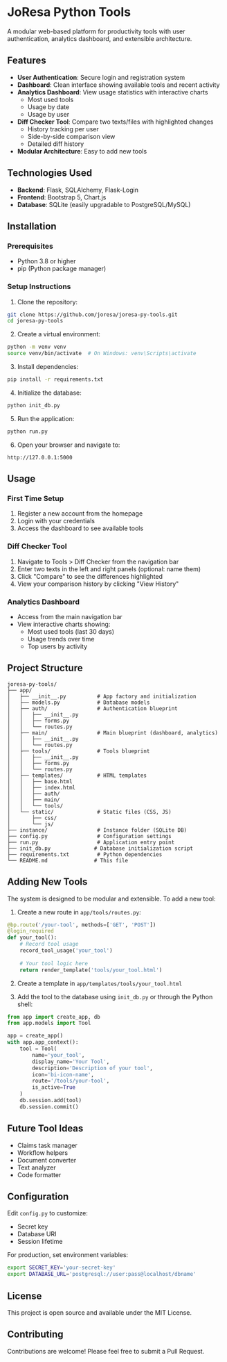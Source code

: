 # JoResa Python Tools

A modular web-based platform for productivity tools with user authentication, analytics dashboard, and extensible architecture.

## Features

- **User Authentication**: Secure login and registration system
- **Dashboard**: Clean interface showing available tools and recent activity
- **Analytics Dashboard**: View usage statistics with interactive charts
  - Most used tools
  - Usage by date
  - Usage by user
- **Diff Checker Tool**: Compare two texts/files with highlighted changes
  - History tracking per user
  - Side-by-side comparison view
  - Detailed diff history
- **Modular Architecture**: Easy to add new tools

## Technologies Used

- **Backend**: Flask, SQLAlchemy, Flask-Login
- **Frontend**: Bootstrap 5, Chart.js
- **Database**: SQLite (easily upgradable to PostgreSQL/MySQL)

## Installation

### Prerequisites

- Python 3.8 or higher
- pip (Python package manager)

### Setup Instructions

1. Clone the repository:
```bash
git clone https://github.com/joresa/joresa-py-tools.git
cd joresa-py-tools
```

2. Create a virtual environment:
```bash
python -m venv venv
source venv/bin/activate  # On Windows: venv\Scripts\activate
```

3. Install dependencies:
```bash
pip install -r requirements.txt
```

4. Initialize the database:
```bash
python init_db.py
```

5. Run the application:
```bash
python run.py
```

6. Open your browser and navigate to:
```
http://127.0.0.1:5000
```

## Usage

### First Time Setup

1. Register a new account from the homepage
2. Login with your credentials
3. Access the dashboard to see available tools

### Diff Checker Tool

1. Navigate to Tools > Diff Checker from the navigation bar
2. Enter two texts in the left and right panels (optional: name them)
3. Click "Compare" to see the differences highlighted
4. View your comparison history by clicking "View History"

### Analytics Dashboard

- Access from the main navigation bar
- View interactive charts showing:
  - Most used tools (last 30 days)
  - Usage trends over time
  - Top users by activity

## Project Structure

```
joresa-py-tools/
├── app/
│   ├── __init__.py          # App factory and initialization
│   ├── models.py            # Database models
│   ├── auth/                # Authentication blueprint
│   │   ├── __init__.py
│   │   ├── forms.py
│   │   └── routes.py
│   ├── main/                # Main blueprint (dashboard, analytics)
│   │   ├── __init__.py
│   │   └── routes.py
│   ├── tools/               # Tools blueprint
│   │   ├── __init__.py
│   │   ├── forms.py
│   │   └── routes.py
│   ├── templates/           # HTML templates
│   │   ├── base.html
│   │   ├── index.html
│   │   ├── auth/
│   │   ├── main/
│   │   └── tools/
│   └── static/              # Static files (CSS, JS)
│       ├── css/
│       └── js/
├── instance/                # Instance folder (SQLite DB)
├── config.py                # Configuration settings
├── run.py                   # Application entry point
├── init_db.py              # Database initialization script
├── requirements.txt         # Python dependencies
└── README.md               # This file
```

## Adding New Tools

The system is designed to be modular and extensible. To add a new tool:

1. Create a new route in `app/tools/routes.py`:
```python
@bp.route('/your-tool', methods=['GET', 'POST'])
@login_required
def your_tool():
    # Record tool usage
    record_tool_usage('your_tool')
    
    # Your tool logic here
    return render_template('tools/your_tool.html')
```

2. Create a template in `app/templates/tools/your_tool.html`

3. Add the tool to the database using `init_db.py` or through the Python shell:
```python
from app import create_app, db
from app.models import Tool

app = create_app()
with app.app_context():
    tool = Tool(
        name='your_tool',
        display_name='Your Tool',
        description='Description of your tool',
        icon='bi-icon-name',
        route='/tools/your-tool',
        is_active=True
    )
    db.session.add(tool)
    db.session.commit()
```

## Future Tool Ideas

- Claims task manager
- Workflow helpers
- Document converter
- Text analyzer
- Code formatter

## Configuration

Edit `config.py` to customize:
- Secret key
- Database URI
- Session lifetime

For production, set environment variables:
```bash
export SECRET_KEY='your-secret-key'
export DATABASE_URL='postgresql://user:pass@localhost/dbname'
```

## License

This project is open source and available under the MIT License.

## Contributing

Contributions are welcome! Please feel free to submit a Pull Request.